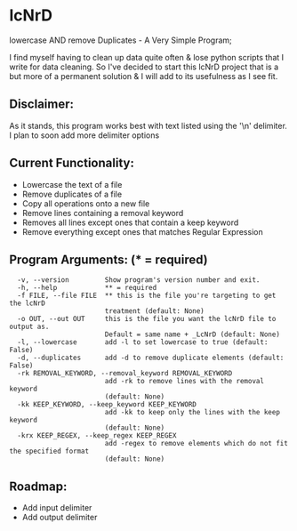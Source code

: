 # lcNrD

lowercase AND remove Duplicates - A Very Simple Program;

I find myself having to clean up data quite often & lose python scripts that I write for data cleaning. So I've decided to start this lcNrD project that is a but more of a permanent solution & I will add to its usefulness as I see fit.

## Disclaimer:
As it stands, this program works best with text listed using the '\n' delimiter. I plan to soon add more delimiter options

## Current Functionality:
* Lowercase the text of a file
* Remove duplicates of a file
* Copy all operations onto a new file
* Remove lines containing a removal keyword
* Removes all lines except ones that contain a keep keyword
* Remove everything except ones that matches Regular Expression

## Program Arguments: (* = required)

```
  -v, --version         Show program's version number and exit.
  -h, --help            ** = required
  -f FILE, --file FILE  ** this is the file you're targeting to get the lcNrD
                        treatment (default: None)
  -o OUT, --out OUT     this is the file you want the lcNrD file to output as.
                        Default = same name + _LcNrD (default: None)
  -l, --lowercase       add -l to set lowercase to true (default: False)
  -d, --duplicates      add -d to remove duplicate elements (default: False)
  -rk REMOVAL_KEYWORD, --removal_keyword REMOVAL_KEYWORD
                        add -rk to remove lines with the removal keyword
                        (default: None)
  -kk KEEP_KEYWORD, --keep_keyword KEEP_KEYWORD
                        add -kk to keep only the lines with the keep keyword
                        (default: None)
  -krx KEEP_REGEX, --keep_regex KEEP_REGEX
                        add -regex to remove elements which do not fit the specified format
                        (default: None)
```

## Roadmap:
* Add input delimiter
* Add output delimiter
